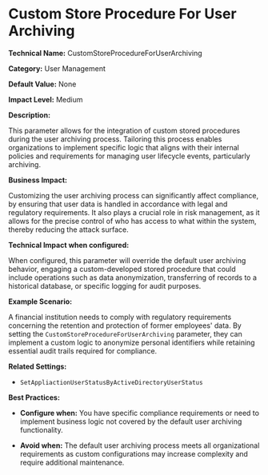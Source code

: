 # Custom Store Procedure For User Archiving

**Technical Name:** CustomStoreProcedureForUserArchiving

**Category:** User Management

**Default Value:** None

**Impact Level:** Medium

**Description:**

This parameter allows for the integration of custom stored procedures during the user archiving process. Tailoring this process enables organizations to implement specific logic that aligns with their internal policies and requirements for managing user lifecycle events, particularly archiving.

**Business Impact:**

Customizing the user archiving process can significantly affect compliance, by ensuring that user data is handled in accordance with legal and regulatory requirements. It also plays a crucial role in risk management, as it allows for the precise control of who has access to what within the system, thereby reducing the attack surface.

**Technical Impact when configured:**

When configured, this parameter will override the default user archiving behavior, engaging a custom-developed stored procedure that could include operations such as data anonymization, transferring of records to a historical database, or specific logging for audit purposes.

**Example Scenario:**

A financial institution needs to comply with regulatory requirements concerning the retention and protection of former employees' data. By setting the `CustomStoreProcedureForUserArchiving` parameter, they can implement a custom logic to anonymize personal identifiers while retaining essential audit trails required for compliance.

**Related Settings:**

- `SetAppliactionUserStatusByActiveDirectoryUserStatus`

**Best Practices:** 

- **Configure when:** You have specific compliance requirements or need to implement business logic not covered by the default user archiving functionality.
  
- **Avoid when:** The default user archiving process meets all organizational requirements as custom configurations may increase complexity and require additional maintenance.